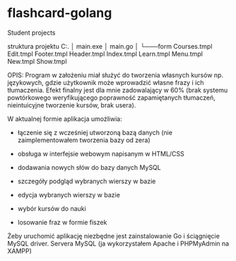 # flashcard-golang
Student projects

struktura projektu
C:.
│   main.exe
│   main.go
│
└───form
        Courses.tmpl
        Edit.tmpl
        Footer.tmpl
        Header.tmpl
        Index.tmpl
        Learn.tmpl
        Menu.tmpl
        New.tmpl
        Show.tmpl
  
OPIS:
Program w założeniu miał służyć do tworzenia własnych kursów np. językowych, gdzie użytkownik może wprowadzić własne frazy i ich tłumaczenia. Efekt finalny jest dla mnie zadowalający w 60% (brak systemu powtórkowego weryfikującego poprawność zapamiętanych tłumaczeń, nieintuicyjne tworzenie kursów, brak usera).

W aktualnej formie aplikacja umożliwia:
- łączenie się z wcześniej utworzoną bazą danych (nie zaimplementowałem tworzenia bazy od zera)
- obsługa w interfejsie webowym napisanym w HTML/CSS

- dodawania nowych słów do bazy danych MySQL
- szczegóły podgląd wybranych wierszy w bazie
- edycja wybranych wierszy w bazie
- wybór kursów do nauki
- losowanie fraz w formie fiszek

Żeby uruchomić aplikację niezbędne jest zainstalowanie Go i ściągnięcie MySQL driver.
Servera MySQL (ja wykorzystałem Apache i PHPMyAdmin na XAMPP)

